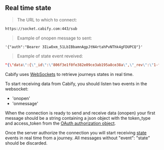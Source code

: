 ## Real time state

> The URL to which to connect:

~~~bash
https://socket.cabify.com:443/sub
~~~

> Example of onopen message to sent:

~~~
'{"auth":"Bearer 3ILwOxm_51LbIBbamnAgpJtN4rtahPvNThk4gFDUPCQ"}'
~~~

> Example of state event reveived:

~~~json
"{\"data\":{\"_id\":\"806f3e1f0fe382e09ce3ab195a8ce38a\",\"_rev\":\"1-f62b22f5e01b52327435e3fb5c03a704\",\"client_id\":\"024ed98f384780ebd7204d11c15b784e\",\"created_at\":\"2015-06-19T11:40:17.905Z\",\"journey_id\":\"4814b7eaaf13af491eeb669ad7c91017\",\"loc\":[40.4167754,-3.7037901999999576],\"name\":\"hire\",\"region_id\":\"madrid\",\"rider_id\":\"024ed98f384780ebd7204d11c15b7363\",\"sent_at\":\"2015-06-19T11:40:17.932Z\",\"sent_at_tz\":\"2015-06-19T11:40:11Z+0200\",\"type\":\"State\",\"user_id\":\"024ed98f384780ebd7204d11c15b7363\"},\"event\":\"state\"}"
~~~

Cabify uses [WebSockets](https://developer.mozilla.org/en-US/docs/Web/API/WebSocket) to retrieve journeys states in real time.

To start receiving data from Cabify, you should listen two events in the websocket:

- 'onopen'
- 'onmessage'

When the connection is ready to send and receive data (onopen) your first message should be a string containing a json object with the token_type and access_token from the [OAuth authorization object](#authentication39).

Once the server authorize the connection you will start receiving [state](#states) events in real time from a journey. All messages without "event": "state" should be discarded.
